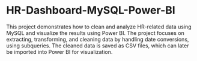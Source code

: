 # HR-Dashboard-MySQL-Power-BI
This project demonstrates how to clean and analyze HR-related data using MySQL and visualize the results using Power BI. The project focuses on extracting, transforming, and cleaning data by handling date conversions, using subqueries. The cleaned data is saved as CSV files, which can later be imported into Power BI for visualization.
